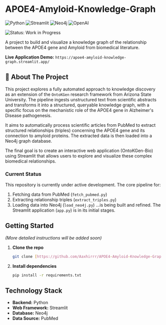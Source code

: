 # APOE4-Amyloid-Knowledge-Graph

![Python](https://img.shields.io/badge/Python-3.9%2B-blue)
![Streamlit](https://img.shields.io/badge/Streamlit-1.x-orange)
![Neo4j](https://img.shields.io/badge/Neo4j-5.x-008cc1)
![OpenAI](https://img.shields.io/badge/OpenAI-GPT--3.5-412991)

![Status: Work in Progress](https://img.shields.io/badge/status-work%20in%20progress-yellow)

A project to build and visualize a knowledge graph of the relationship between the APOE4 gene and Amyloid from biomedical literature.

**Live Application Demo:** `https://apoe4-amyloid-knowledge-graph.streamlit.app/`

## 🚧 About The Project

This project explores a fully automated approach to knowledge discovery as an extension of the `OntoKGen` research framework from Arizona State University. The pipeline ingests unstructured text from scientific abstracts and transforms it into a structured, queryable knowledge graph, with a specific focus on the mechanistic role of the APOE4 gene in Alzheimer's Disease pathogenesis.

It aims to automatically process scientific articles from PubMed to extract structured relationships (triples) concerning the APOE4 gene and its connection to amyloid proteins. The extracted data is then loaded into a Neo4j graph database.

The final goal is to create an interactive web application (OntoKGen-Bio) using Streamlit that allows users to explore and visualize these complex biomedical relationships.

### Current Status

This repository is currently under active development. The core pipeline for:
1.  Fetching data from PubMed (`fetch_pubmed.py`)
2.  Extracting relationship triples (`extract_triples.py`)
3.  Loading data into Neo4j (`load_neo4j.py`)
...is being built and refined. The Streamlit application (`app.py`) is in its initial stages.

## Getting Started

*(More detailed instructions will be added soon)*

1.  **Clone the repo**
    ```sh
    git clone [https://github.com/Aaxhirrr/APOE4-Amyloid-Knowledge-Graph.git](https://github.com/Aaxhirrr/APOE4-Amyloid-Knowledge-Graph.git)
    ```
2.  **Install dependencies**
    ```sh
    pip install -r requirements.txt
    ```

## Technology Stack

* **Backend:** Python
* **Web Framework:** Streamlit
* **Database:** Neo4j
* **Data Source:** PubMed
